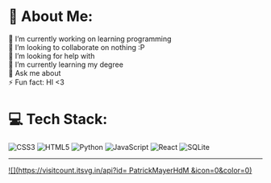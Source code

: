 
# 💫 About Me:
🔭 I’m currently working on learning programming<br>👯 I’m looking to collaborate on nothing :P<br>🤝 I’m looking for help with<br>🌱 I’m currently learning my degree <br>💬 Ask me about<br>⚡ Fun fact: HI <3


# 💻 Tech Stack:
![CSS3](https://img.shields.io/badge/css3-%231572B6.svg?style=for-the-badge&logo=css3&logoColor=white) ![HTML5](https://img.shields.io/badge/html5-%23E34F26.svg?style=for-the-badge&logo=html5&logoColor=white) ![Python](https://img.shields.io/badge/python-3670A0?style=for-the-badge&logo=python&logoColor=ffdd54) ![JavaScript](https://img.shields.io/badge/javascript-%23323330.svg?style=for-the-badge&logo=javascript&logoColor=%23F7DF1E) ![React](https://img.shields.io/badge/react-%2320232a.svg?style=for-the-badge&logo=react&logoColor=%2361DAFB) ![SQLite](https://img.shields.io/badge/sqlite-%2307405e.svg?style=for-the-badge&logo=sqlite&logoColor=white)

---
[![](https://visitcount.itsvg.in/api?id= PatrickMayerHdM &icon=0&color=0)](https://visitcount.itsvg.in)

<!-- Proudly created with GPRM ( https://gprm.itsvg.in ) -->
